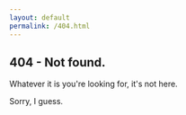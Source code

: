 ```yaml
---
layout: default
permalink: /404.html
---
```


404 - Not found.
----------------

Whatever it is you're looking for, it's not here.

Sorry, I guess.
